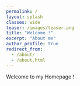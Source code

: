```yaml
---
permalink: /
layout: splash
classes: wide
teaser: /images/teaser.png
title: "Welcome !"
excerpt: "About me"
author_profile: true
redirect_from: 
  - /about/
  - /about.html
---
```



Welcome to my Homepage !
